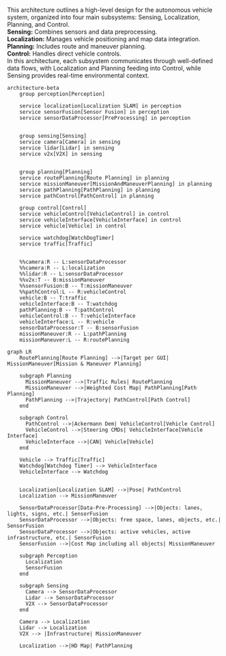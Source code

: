 This architecture outlines a high-level design for the autonomous vehicle system, organized into four main subsystems: Sensing, Localization, Planning, and Control.<br>
**Sensing:** Combines sensors and data preprocessing.<br>
**Localization:** Manages vehicle positioning and map data integration.<br>
**Planning:** Includes route and maneuver planning.<br>
**Control:** Handles direct vehicle controls.<br>
In this architecture, each subsystem communicates through well-defined data flows, with Localization and Planning feeding into Control, while Sensing provides real-time environmental context.

``` mermaid
architecture-beta
    group perception[Perception]
    
    service localization[Localization SLAM] in perception
    service sensorFusion[Sensor Fusion] in perception
    service sensorDataProcessor[PreProcessing] in perception
        

    group sensing[Sensing]
    service camera[Camera] in sensing
    service lidar[Lidar] in sensing
    service v2x[V2X] in sensing
        
    
    group planning[Planning]
    service routePlanning[Route Planning] in planning
    service missionManeuver[MissionAndManeuverPlanning] in planning
    service pathPlanning[PathPlanning] in planning
    service pathControl[PathControl] in planning
        
    group control[Control]
    service vehicleControl[VehicleControl] in control
    service vehicleInterface[VehicleInterface] in control
    service vehicle[Vehicle] in control

    service watchdog[WatchDogTimer]
    service traffic[Traffic]


    %%camera:R -- L:sensorDataProcessor
    %%camera:R -- L:localization
    %%lidar:R -- L:sensorDataProcessor
    %%v2x:T -- B:missionManeuver
    %%sensorFusion:B -- T:missionManeuver
    %%pathControl:L -- R:vehicleControl
    vehicle:B -- T:traffic
    vehicleInterface:B -- T:watchdog 
    pathPlanning:B -- T:pathControl
    vehicleControl:B -- T:vehicleInterface
    vehicleInterface:L -- R:vehicle
    sensorDataProcessor:T -- B:sensorFusion
    missionManeuver:R -- L:pathPlanning
    missionManeuver:L -- R:routePlanning
```
``` mermaid
graph LR
    RoutePlanning[Route Planning] -->|Target per GUI| MissionManeuver[Mission & Maneuver Planning]

    subgraph Planning
      MissionManeuver -->|Traffic Rules| RoutePlanning
      MissionManeuver -->|Weighted Cost Map| PathPlanning[Path Planning]
      PathPlanning -->|Trajectory| PathControl[Path Control]
    end

    subgraph Control
      PathControl -->|Ackermann Dem| VehicleControl[Vehicle Control]
      VehicleControl -->|Steering CMDs| VehicleInterface[Vehicle Interface]
      VehicleInterface -->|CAN| Vehicle[Vehicle]
    end

    Vehicle --> Traffic[Traffic]
    Watchdog[Watchdog Timer] --> VehicleInterface
    VehicleInterface --> Watchdog
  

    Localization[Localization SLAM] -->|Pose| PathControl
    Localization --> MissionManeuver

    SensorDataProcessor[Data-Pre-Processing] -->|Objects: lanes, lights, signs, etc.| SensorFusion
    SensorDataProcessor -->|Objects: free space, lanes, objects, etc.| SensorFusion
    SensorDataProcessor -->|Objects: active vehicles, active infrastructure, etc.| SensorFusion
    SensorFusion -->|Cost Map including all objects| MissionManeuver

    subgraph Perception
      Localization
      SensorFusion
    end

    subgraph Sensing
      Camera --> SensorDataProcessor
      Lidar --> SensorDataProcessor
      V2X --> SensorDataProcessor
    end
      
    Camera --> Localization
    Lidar --> Localization
    V2X --> |Infrastructure| MissionManeuver
    
    Localization -->|HD Map| PathPlanning
```
